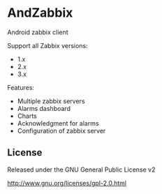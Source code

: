 # AndZabbix
Android zabbix client

Support all Zabbix versions:
- 1.x
- 2.x
- 3.x

Features:
* Multiple zabbix servers
* Alarms dashboard
* Charts
* Acknowledgment for alarms
* Configuration of zabbix server

License
-------
Released under the GNU General Public License v2

http://www.gnu.org/licenses/gpl-2.0.html
